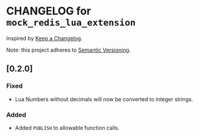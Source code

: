 # CHANGELOG for `mock_redis_lua_extension`

Inspired by [Keep a Changelog](https://keepachangelog.com/en/1.0.0/).

Note: this project adheres to [Semantic Versioning](https://semver.org/spec/v2.0.0.html).

## [0.2.0]
### Fixed
- Lua Numbers without decimals will now be converted to integer strings.

### Added
- Added `PUBLISH` to allowable function calls.
